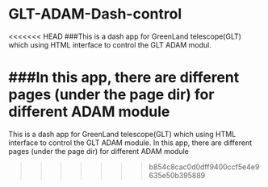 # GLT-ADAM-Dash-control 

<<<<<<< HEAD
###This is a dash app for GreenLand telescope(GLT) which using HTML interface to control the GLT ADAM modul.

###In this app, there are different pages (under the page dir) for different ADAM module
=======
This is a dash app for GreenLand telescope(GLT) which using HTML interface to control the GLT ADAM module. 
In this app, there are different pages (under the page dir) for different ADAM module
>>>>>>> b854c8cac0d0dff9400ccf5e4e9635e50b395889

